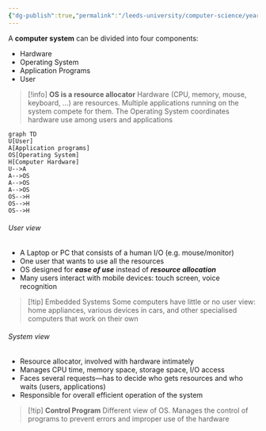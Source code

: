 ```yaml
---
{"dg-publish":true,"permalink":"/leeds-university/computer-science/year-2/operating-systems/1-introduction-to-os/main-definitions/"}
---
```


A **computer system** can be divided into four components:
- Hardware
- Operating System
- Application Programs
- User
>[!info] 
> **OS is a resource allocator**
> Hardware (CPU, memory, mouse, keyboard, …) are resources. Multiple applications running on the system compete for them. The Operating System coordinates hardware use among users and applications

```mermaid
graph TD
U[User]
A[Application programs]
OS[Operating System]
H[Computer Hardware]
U-->A
A-->OS
A-->OS
A-->OS
OS-->H
OS-->H
OS-->H
```
###### User view
- A Laptop or PC that consists of a human I/O (e.g. mouse/monitor)
- One user that wants to use all the resources
- OS designed for ***ease of use*** instead of ***resource allocation***
- Many users interact with mobile devices: touch screen, voice recognition
>[!tip] Embedded Systems
> Some computers have little or no user view: home appliances, various devices in cars, and other specialised computers that work on their own

###### System view
- Resource allocator,  involved with hardware intimately
- Manages CPU time, memory space, storage space, I/O access
- Faces several requests—has to decide who gets resources and who waits (users, applications)
- Responsible for overall efficient operation of the system
>[!tip]  **Control Program**
> Different view of OS. Manages the control of programs to prevent errors and improper use of the hardware

